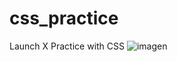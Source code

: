 # css_practice
Launch X Practice with CSS
![imagen](https://user-images.githubusercontent.com/99080355/222971235-d10c22bd-e523-473e-9a2b-31ebf438d3bf.png)
